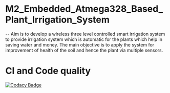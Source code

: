 # M2_Embedded_Atmega328_Based_Plant_Irrigation_System

-- Aim is to develop a wireless three level controlled smart irrigation system to provide irrigation system which is automatic for the plants which help in saving water and money. The main objective is to apply the system for improvement of health of the soil and hence the plant via multiple sensors.

# CI and Code quality

[![Codacy Badge](https://app.codacy.com/project/badge/Grade/6062244d51cf47d7b7e79762a0695f2c)](https://www.codacy.com/gh/allagaddanandini/M2_Embedded_Atmega328_Based_Plant_Irrigation_System/dashboard?utm_source=github.com&amp;utm_medium=referral&amp;utm_content=allagaddanandini/M2_Embedded_Atmega328_Based_Plant_Irrigation_System&amp;utm_campaign=Badge_Grade)

